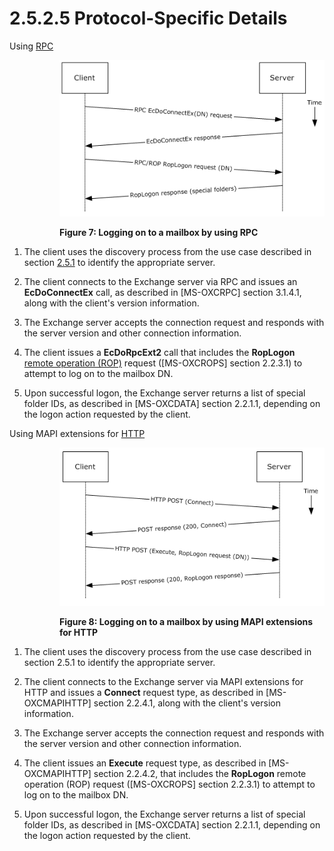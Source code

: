 <html dir="LTR" xmlns:mshelp="http://msdn.microsoft.com/mshelp" xmlns:ddue="http://ddue.schemas.microsoft.com/authoring/2003/5" xmlns:xlink="http://www.w3.org/1999/xlink" xmlns:tool="http://www.microsoft.com/tooltip">
    <head>
        <meta http-equiv="Content-Type" content="text/html; CHARSET=utf-8"></meta>
        <meta name="save" content="history"></meta>
        <title>2.5.2.5 Protocol-Specific Details</title>
        <xml>
            <mshelp:toctitle title="2.5.2.5 Protocol-Specific Details"></mshelp:toctitle>
            <mshelp:rltitle title="[MS-OXPROTO]: Protocol-Specific Details"></mshelp:rltitle>
            <mshelp:keyword index="A" term="72cb276a-a76d-498b-9ed5-d4f8351461c7"></mshelp:keyword>
            <mshelp:attr name="DCSext.ContentType" value="open specification"></mshelp:attr>
            <mshelp:attr name="AssetID" value="72cb276a-a76d-498b-9ed5-d4f8351461c7"></mshelp:attr>
            <mshelp:attr name="TopicType" value="kbRef"></mshelp:attr>
            <mshelp:attr name="DCSext.Title" value="[MS-OXPROTO]: Protocol-Specific Details" />
        </xml>
    </head>
    <body>
        <div id="header">
            <h1 class="heading">2.5.2.5 Protocol-Specific Details</h1>
        </div>
        <div id="mainSection">
            <div id="mainBody">
                <div id="allHistory" class="saveHistory"></div>
                <div id="sectionSection0" class="section" name="collapseableSection">
                    

<p>Using <a href="f888c37a-d994-4b91-96a5-e88cfbd66bd6.htm#gt_8a7f6700-8311-45bc-af10-82e10accd331">RPC</a></p>

<dl>
<dd>
<dl>
<dd>
<p><b><img id="Picture 4" src="MS-OXPROTO_files/image007.png" alt="Logging on to a mailbox by using RPC" title="Logging on to a mailbox by using RPC"></b></p>
</dd>
<dd>
<p><b>Figure 7: Logging on to a mailbox
by using RPC</b></p>
</dd></dl></dd></dl>



<ol><li><p><span>    </span>The client uses
the discovery process from the use case described in section <a href="035bf52d-4f77-4310-b445-d63512076691.htm">2.5.1</a> to identify the
appropriate server.</p>

</li><li><p><span>    </span>The client
connects to the Exchange server via RPC and issues an <b>EcDoConnectEx</b>
call, as described in <mshelp:link keywords="137f0ce2-31fd-4952-8a7d-6c0b242e4b6a" tabindex="0">[MS-OXCRPC]</mshelp:link>
section <mshelp:link keywords="59d638fe-e63d-422a-b51d-6210b2155138" tabindex="0">3.1.4.1</mshelp:link>,
along with the client's version information.</p>

</li><li><p><span>    </span>The Exchange
server accepts the connection request and responds with the server version and
other connection information.</p>

</li><li><p><span>    </span>The client
issues a <b>EcDoRpcExt2</b> call that includes the <b>RopLogon</b> <a href="f888c37a-d994-4b91-96a5-e88cfbd66bd6.htm#gt_3369fdd6-36f8-4a62-9cd7-2738ffb5048f">remote operation (ROP)</a>
request (<mshelp:link keywords="13af6911-27e5-4aa0-bb75-637b02d4f2ef" tabindex="0">[MS-OXCROPS]</mshelp:link>
section <mshelp:link keywords="f99f4c93-9ead-4cf0-ab85-c6dc3ce3acd7" tabindex="0">2.2.3.1</mshelp:link>)
to attempt to log on to the mailbox DN.</p>

</li><li><p><span>    </span>Upon successful
logon, the Exchange server returns a list of special folder IDs, as described
in <mshelp:link keywords="1afa0cd9-b1a0-4520-b623-bf15030af5d8" tabindex="0">[MS-OXCDATA]</mshelp:link>
section <mshelp:link keywords="1c934e18-441b-4c47-9de0-eb34ffea47e3" tabindex="0">2.2.1.1</mshelp:link>,
depending on the logon action requested by the client.</p>

</li></ol><p>Using MAPI extensions for <a href="f888c37a-d994-4b91-96a5-e88cfbd66bd6.htm#gt_d72f1494-4917-4e9e-a9fd-b8f1b2758dcd">HTTP</a></p>

<dl>
<dd>
<dl>
<dd>
<p><b><img id="Picture 3" src="MS-OXPROTO_files/image008.png" alt="Logging on to a mailbox by using MAPI extensions for HTTP" title="Logging on to a mailbox by using MAPI extensions for HTTP"></b></p>
</dd>
<dd>
<p><b>Figure 8: Logging on to a mailbox
by using MAPI extensions for HTTP</b></p>
</dd></dl></dd></dl>



<ol><li><p><span>    </span>The client uses
the discovery process from the use case described in section 2.5.1 to identify
the appropriate server.</p>

</li><li><p><span>    </span>The client
connects to the Exchange server via MAPI extensions for HTTP and issues a <b>Connect</b>
request type, as described in <mshelp:link keywords="d502edcf-0b22-42f2-8500-019f00d60245" tabindex="0">[MS-OXCMAPIHTTP]</mshelp:link>
section <mshelp:link keywords="83a9bbd6-a00e-4d3c-8ca4-f80259715aa3" tabindex="0">2.2.4.1</mshelp:link>,
along with the client's version information.</p>

</li><li><p><span>    </span>The Exchange
server accepts the connection request and responds with the server version and
other connection information.</p>

</li><li><p><span>    </span>The client
issues an <b>Execute</b> request type, as described in [MS-OXCMAPIHTTP] section
<mshelp:link keywords="56eda658-9456-49c1-a2df-02a0a892425a" tabindex="0">2.2.4.2</mshelp:link>,
that includes the <b>RopLogon</b> remote operation (ROP) request ([MS-OXCROPS]
section 2.2.3.1) to attempt to log on to the mailbox DN.</p>

</li><li><p><span>    </span>Upon successful
logon, the Exchange server returns a list of special folder IDs, as described
in [MS-OXCDATA] section 2.2.1.1, depending on the logon action requested by the
client.</p>

</li></ol>
                </div>
            </div>
        </div>
    </body>
</html>